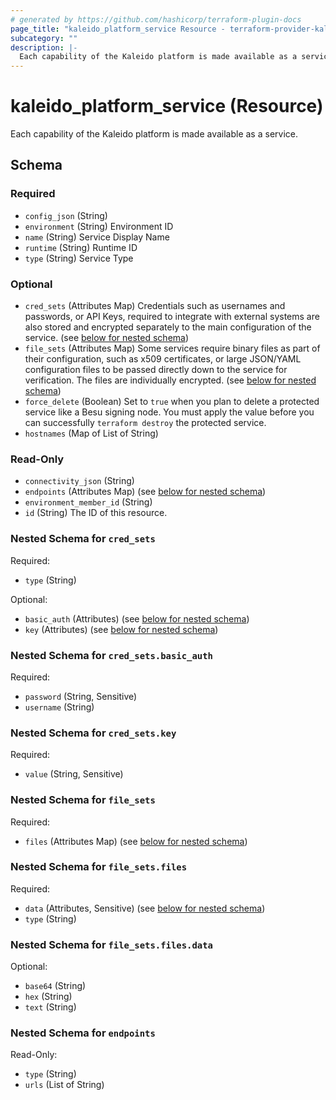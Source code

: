 ```yaml
---
# generated by https://github.com/hashicorp/terraform-plugin-docs
page_title: "kaleido_platform_service Resource - terraform-provider-kaleido"
subcategory: ""
description: |-
  Each capability of the Kaleido platform is made available as a service.
---
```


# kaleido_platform_service (Resource)

Each capability of the Kaleido platform is made available as a service.



<!-- schema generated by tfplugindocs -->
## Schema

### Required

- `config_json` (String)
- `environment` (String) Environment ID
- `name` (String) Service Display Name
- `runtime` (String) Runtime ID
- `type` (String) Service Type

### Optional

- `cred_sets` (Attributes Map) Credentials such as usernames and passwords, or API Keys, required to integrate with external systems are also stored and encrypted separately to the main configuration of the service. (see [below for nested schema](#nestedatt--cred_sets))
- `file_sets` (Attributes Map) Some services require binary files as part of their configuration, such as x509 certificates, or large JSON/YAML configuration files to be passed directly down to the service for verification. The files are individually encrypted. (see [below for nested schema](#nestedatt--file_sets))
- `force_delete` (Boolean) Set to `true` when you plan to delete a protected service like a Besu signing node. You must apply the value before you can successfully `terraform destroy` the protected service.
- `hostnames` (Map of List of String)

### Read-Only

- `connectivity_json` (String)
- `endpoints` (Attributes Map) (see [below for nested schema](#nestedatt--endpoints))
- `environment_member_id` (String)
- `id` (String) The ID of this resource.

<a id="nestedatt--cred_sets"></a>
### Nested Schema for `cred_sets`

Required:

- `type` (String)

Optional:

- `basic_auth` (Attributes) (see [below for nested schema](#nestedatt--cred_sets--basic_auth))
- `key` (Attributes) (see [below for nested schema](#nestedatt--cred_sets--key))

<a id="nestedatt--cred_sets--basic_auth"></a>
### Nested Schema for `cred_sets.basic_auth`

Required:

- `password` (String, Sensitive)
- `username` (String)


<a id="nestedatt--cred_sets--key"></a>
### Nested Schema for `cred_sets.key`

Required:

- `value` (String, Sensitive)



<a id="nestedatt--file_sets"></a>
### Nested Schema for `file_sets`

Required:

- `files` (Attributes Map) (see [below for nested schema](#nestedatt--file_sets--files))

<a id="nestedatt--file_sets--files"></a>
### Nested Schema for `file_sets.files`

Required:

- `data` (Attributes, Sensitive) (see [below for nested schema](#nestedatt--file_sets--files--data))
- `type` (String)

<a id="nestedatt--file_sets--files--data"></a>
### Nested Schema for `file_sets.files.data`

Optional:

- `base64` (String)
- `hex` (String)
- `text` (String)




<a id="nestedatt--endpoints"></a>
### Nested Schema for `endpoints`

Read-Only:

- `type` (String)
- `urls` (List of String)
